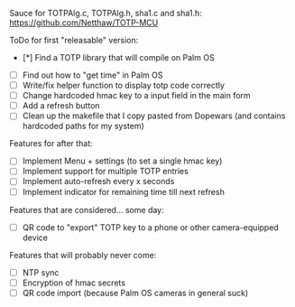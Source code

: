 Sauce for TOTPAlg.c, TOTPAlg.h, sha1.c and sha1.h:
https://github.com/Netthaw/TOTP-MCU


ToDo for first "releasable" version:
- [*] Find a TOTP library that will compile on Palm OS
- [ ] Find out how to "get time" in Palm OS
- [ ] Write/fix helper function to display totp code correctly
- [ ] Change hardcoded hmac key to a input field in the main form
- [ ] Add a refresh button
- [ ] Clean up the makefile that I copy pasted from Dopewars (and contains hardcoded paths for my system)

Features for after that:
- [ ] Implement Menu + settings (to set a single hmac key)
- [ ] Implement support for multiple TOTP entries
- [ ] Implement auto-refresh every x seconds
- [ ] Implement indicator for remaining time till next refresh

Features that are considered... some day:
- [ ] QR code to "export" TOTP key to a phone or other camera-equipped device

Features that will probably never come:
- [ ] NTP sync
- [ ] Encryption of hmac secrets
- [ ] QR code import (because Palm OS cameras in general suck)